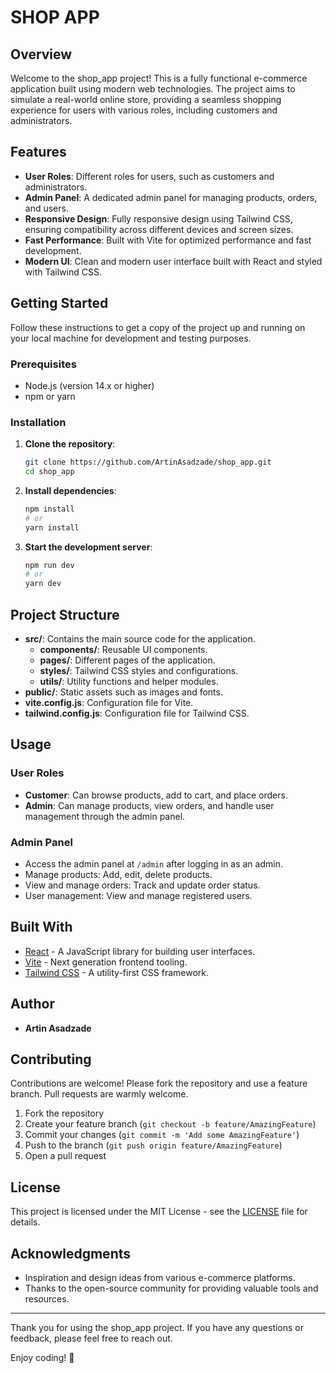 # SHOP APP

## Overview
Welcome to the shop_app project! This is a fully functional e-commerce application built using modern web technologies. The project aims to simulate a real-world online store, providing a seamless shopping experience for users with various roles, including customers and administrators.

## Features
- **User Roles**: Different roles for users, such as customers and administrators.
- **Admin Panel**: A dedicated admin panel for managing products, orders, and users.
- **Responsive Design**: Fully responsive design using Tailwind CSS, ensuring compatibility across different devices and screen sizes.
- **Fast Performance**: Built with Vite for optimized performance and fast development.
- **Modern UI**: Clean and modern user interface built with React and styled with Tailwind CSS.

## Getting Started
Follow these instructions to get a copy of the project up and running on your local machine for development and testing purposes.

### Prerequisites
- Node.js (version 14.x or higher)
- npm or yarn

### Installation
1. **Clone the repository**:
    ```bash
    git clone https://github.com/ArtinAsadzade/shop_app.git
    cd shop_app
    ```

2. **Install dependencies**:
    ```bash
    npm install
    # or
    yarn install
    ```

3. **Start the development server**:
    ```bash
    npm run dev
    # or
    yarn dev
    ```

## Project Structure
- **src/**: Contains the main source code for the application.
  - **components/**: Reusable UI components.
  - **pages/**: Different pages of the application.
  - **styles/**: Tailwind CSS styles and configurations.
  - **utils/**: Utility functions and helper modules.
- **public/**: Static assets such as images and fonts.
- **vite.config.js**: Configuration file for Vite.
- **tailwind.config.js**: Configuration file for Tailwind CSS.

## Usage
### User Roles
- **Customer**: Can browse products, add to cart, and place orders.
- **Admin**: Can manage products, view orders, and handle user management through the admin panel.

### Admin Panel
- Access the admin panel at `/admin` after logging in as an admin.
- Manage products: Add, edit, delete products.
- View and manage orders: Track and update order status.
- User management: View and manage registered users.

## Built With
- [React](https://reactjs.org/) - A JavaScript library for building user interfaces.
- [Vite](https://vitejs.dev/) - Next generation frontend tooling.
- [Tailwind CSS](https://tailwindcss.com/) - A utility-first CSS framework.

## Author
- **Artin Asadzade**

## Contributing
Contributions are welcome! Please fork the repository and use a feature branch. Pull requests are warmly welcome.

1. Fork the repository
2. Create your feature branch (`git checkout -b feature/AmazingFeature`)
3. Commit your changes (`git commit -m 'Add some AmazingFeature'`)
4. Push to the branch (`git push origin feature/AmazingFeature`)
5. Open a pull request

## License
This project is licensed under the MIT License - see the [LICENSE](LICENSE) file for details.

## Acknowledgments
- Inspiration and design ideas from various e-commerce platforms.
- Thanks to the open-source community for providing valuable tools and resources.

---

Thank you for using the shop_app project. If you have any questions or feedback, please feel free to reach out.

Enjoy coding! 🚀
